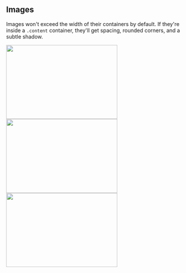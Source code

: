 ## Images

Images won't exceed the width of their containers by default. If they're inside a `.content` container, they'll get spacing, rounded corners, and a subtle shadow.

<div class="grid">
  <div class="column">
    <img src="https://unsplash.it/300/200/?random" width="300" height="200">
  </div>
  <div class="column">
    <img src="https://unsplash.it/300/200/?random" width="300" height="200">
  </div>
  <div class="column">
    <img src="https://unsplash.it/300/200/?random" width="300" height="200">
  </div>
</div>
